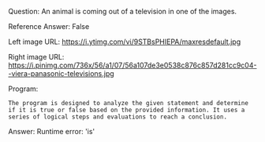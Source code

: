 Question: An animal is coming out of a television in one of the images.

Reference Answer: False

Left image URL: https://i.ytimg.com/vi/9STBsPHIEPA/maxresdefault.jpg

Right image URL: https://i.pinimg.com/736x/56/a1/07/56a107de3e0538c876c857d281cc9c04--viera-panasonic-televisions.jpg

Program:

```
The program is designed to analyze the given statement and determine if it is true or false based on the provided information. It uses a series of logical steps and evaluations to reach a conclusion.
```
Answer: Runtime error: 'is'

